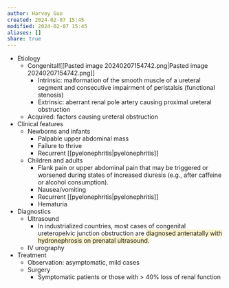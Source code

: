 ```yaml
---
author: Harvey Guo
created: 2024-02-07 15:45
modified: 2024-02-07 15:45
aliases: []
share: true
---
```

- Etiology
	- Congenital![[Pasted image 20240207154742.png|Pasted image 20240207154742.png]]
		- Intrinsic: malformation of the smooth muscle of a ureteral segment and consecutive impairment of peristalsis (functional stenosis)
		- Extrinsic: aberrant renal pole artery causing proximal ureteral obstruction
	- Acquired: factors causing ureteral obstruction
- Clinical features
	- Newborns and infants
		- Palpable upper abdominal mass
		- Failure to thrive
		- Recurrent [[pyelonephritis|pyelonephritis]]
	- Children and adults
		- Flank pain or upper abdominal pain that may be triggered or worsened during states of increased diuresis (e.g., after caffeine or alcohol consumption).
		- Nausea/vomiting
		- Recurrent [[pyelonephritis|pyelonephritis]]
		- Hematuria
- Diagnostics
	- Ultrasound
		- In industrialized countries, most cases of congenital ureteropelvic junction obstruction are <span style="background:rgba(240, 200, 0, 0.2)">diagnosed antenatally with hydronephrosis on prenatal ultrasound.</span>
	- IV urography
- Treatment
	- Observation: asymptomatic, mild cases
	- Surgery
		- Symptomatic patients or those with > 40% loss of renal function
